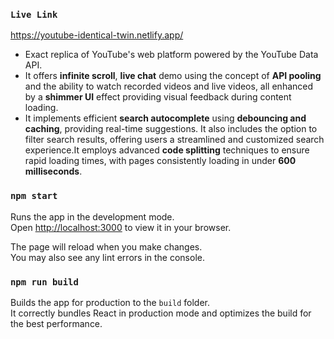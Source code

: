 ### `Live Link`
https://youtube-identical-twin.netlify.app/

* Exact replica of YouTube's web platform powered by the YouTube Data API.
* It offers **infinite scroll**, **live chat** demo using the concept of **API pooling** and the ability to watch recorded videos and live videos, all enhanced by a **shimmer UI** effect providing visual feedback during content loading.
* It implements efficient **search autocomplete** using **debouncing and caching**, providing real-time suggestions. It also includes the option to filter search results, offering users a streamlined and customized search experience.It employs advanced **code splitting** techniques to ensure rapid loading times, with pages consistently loading in under **600 milliseconds**.


### `npm start`

Runs the app in the development mode.\
Open [http://localhost:3000](http://localhost:3000) to view it in your browser.

The page will reload when you make changes.\
You may also see any lint errors in the console.

### `npm run build`

Builds the app for production to the `build` folder.\
It correctly bundles React in production mode and optimizes the build for the best performance.
